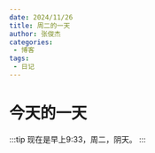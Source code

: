 ```yaml
---
date: 2024/11/26
title: 周二的一天
author: 张俊杰
categories:
 - 博客
tags:
 - 日记
---
```


# 今天的一天

:::tip
现在是早上9:33，周二，阴天。
:::